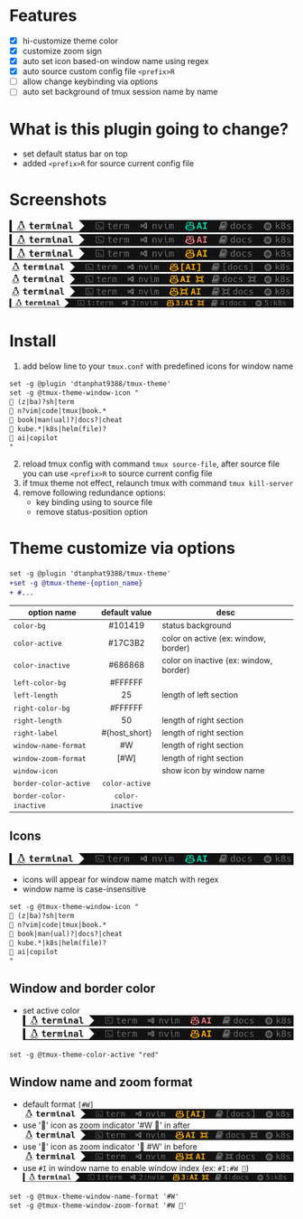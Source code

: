 # Features

- [x] hi-customize theme color
- [x] customize zoom sign
- [x] auto set icon based-on window name using regex
- [x] auto source custom config file `<prefix>R`
- [ ] allow change keybinding via options
- [ ] auto set background of tmux session name by name

# What is this plugin going to change?

- set default status bar on top
- added `<prefix>R` for source current config file

# Screenshots

![Icons](./assets/icons.png)
![window active red](./assets/color-red.png)
![window active orange](./assets/color-orange.png)
![window zoomed](./assets/window-zoomed.png)
![window zoomed with icon after](./assets/window-zoom-with-icon-after.png)
![window zoomed with icon before](./assets/window-zoom-with-icon-before.png)
![window index](./assets/window-index.png)

# Install

1. add below line to your `tmux.conf` with predefined icons for window name

```tmux
set -g @plugin 'dtanphat9388/tmux-theme'
set -g @tmux-theme-window-icon "
 (z|ba)?sh|term
 n?vim|code|tmux|book.*
 book|man(ual)?|docs?|cheat
󱃾 kube.*|k8s|helm(file)?
 ai|copilot
"
```

2. reload tmux config with command `tmux source-file`, after source file you can use `<prefix>R` to source current config file
3. if tmux theme not effect, relaunch tmux with command `tmux kill-server`
4. remove following redundance options:
   - key binding using to source file
   - remove status-position option

# Theme customize via options

```diff
set -g @plugin 'dtanphat9388/tmux-theme'
+set -g @tmux-theme-{option_name}
+ #...
```

| option name             |  default value   | desc                                   |
| ----------------------- | :--------------: | -------------------------------------- |
| `color-bg`              |     #101419      | status background                      |
| `color-active`          |     #17C3B2      | color on active (ex: window, border)   |
| `color-inactive`        |     #686868      | color on inactive (ex: window, border) |
| `left-color-bg`         |     #FFFFFF      |                                        |
| `left-length`           |        25        | length of left section                 |
| `right-color-bg`        |     #FFFFFF      |                                        |
| `right-length`          |        50        | length of right section                |
| `right-label`           |  #{host_short}   | length of right section                |
| `window-name-format`    |        #W        | length of right section                |
| `window-zoom-format`    |       [#W]       | length of right section                |
| `window-icon`           |                  | show icon by window name               |
| `border-color-active`   |  `color-active`  |                                        |
| `border-color-inactive` | `color-inactive` |                                        |

## Icons

![Icons](./assets/icons.png)

- icons will appear for window name match with regex
- window name is case-insensitive

```tmux
set -g @tmux-theme-window-icon "
 (z|ba)?sh|term
 n?vim|code|tmux|book.*
 book|man(ual)?|docs?|cheat
󱃾 kube.*|k8s|helm(file)?
 ai|copilot
"
```

## Window and border color

- set active color
  ![window active red](./assets/color-red.png)
  ![window active orange](./assets/color-orange.png)

```tmux
set -g @tmux-theme-color-active "red"
```

## Window name and zoom format

- default format `[#W]`
  ![window zoomed](./assets/window-zoomed.png)
- use '' icon as zoom indicator '#W ' in after
  ![window zoomed with icon after](./assets/window-zoom-with-icon-after.png)
- use '' icon as zoom indicator ' #W' in before
  ![window zoomed with icon before](./assets/window-zoom-with-icon-before.png)
- use `#I` in window name to enable window index (ex: `#I:#W `)
  ![window index](./assets/window-index.png)

```tmux
set -g @tmux-theme-window-name-format '#W'
set -g @tmux-theme-window-zoom-format '#W '
```
